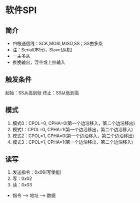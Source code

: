 # 软件SPI
## 简介
- 四根通信线：SCK,MOSI,MISO,SS；SS由多条
- 注：Serial(串行)，Slave(从机)
- 一主多从
- 推挽输出，浮空或上拉输入
## 触发条件
起始：SS从高到低
终止：SS从低到高
## 模式
1. 模式0：CPOL=0, CPHA=0(第一个边沿移入，第二个边沿移出)
2. 模式1：CPOL=0, CPHA=1(第一个边沿移出，第二个边沿移入)
3. 模式2：CPOL=1, CPHA=0(第一个边沿移入，第二个边沿移出)
4. 模式3：CPOL=1, CPHA=1(第一个边沿移出，第二个边沿移入)
## 读写
1. 发送指令：0x06(写使能)
2. 写：0x02
3. 读：0x03
- 指令 --> 地址 --> 数据